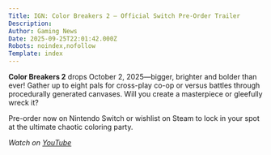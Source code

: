 ```yaml
---
Title: IGN: Color Breakers 2 – Official Switch Pre-Order Trailer
Description: 
Author: Gaming News
Date: 2025-09-25T22:01:42.000Z
Robots: noindex,nofollow
Template: index
---
```

<p><strong>Color Breakers 2</strong> drops October 2, 2025—bigger, brighter and bolder than ever! Gather up to eight pals for cross-play co-op or versus battles through procedurally generated canvases. Will you create a masterpiece or gleefully wreck it?</p>

<p>Pre-order now on Nintendo Switch or wishlist on Steam to lock in your spot at the ultimate chaotic coloring party.</p>

<p><em>Watch on <a href="https://www.youtube.com/watch?v=7K9UkTCscHQ" rel="noopener noreferrer">YouTube</a></em></p>

